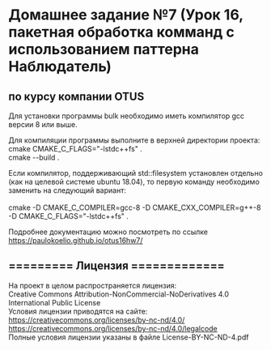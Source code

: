 Домашнее задание №7 (Урок 16, пакетная обработка комманд с использованием паттерна Наблюдатель) 
================================================================================================
по курсу компании OTUS
-----------------------


Для установки программы bulk необходимо иметь компилятор gcc версии 8 или выше. 

Для компиляции программы выполните в верхней директории проекта:  <br>
cmake CMAKE_C_FLAGS="-lstdc++fs" .             <br>
cmake --build .     

Если компилятор, поддерживающий std::filesystem установлен отдельно (как на целевой системе ubuntu 18.04), то первую команду необходимо заменить на следующий вариант:  <br>  
cmake -D CMAKE_C_COMPILER=gcc-8 -D CMAKE_CXX_COMPILER=g++-8 -D CMAKE_C_FLAGS="-lstdc++fs" . 

Подробнее документацию можно посмотреть по ссылке   <br> 
https://paulokoelio.github.io/otus16hw7/  


========= Лицензия =============
--------------------------------

На проект в целом распространяется лицензия:  <br>
Creative Commons Attribution-NonCommercial-NoDerivatives 4.0 International Public License  <br>
Условия лицензии приводятся на сайте:  <br>
https://creativecommons.org/licenses/by-nc-nd/4.0/  <br>
https://creativecommons.org/licenses/by-nc-nd/4.0/legalcode  <br>
Полные условия лицензии указаны в файле License-BY-NC-ND-4.pdf
